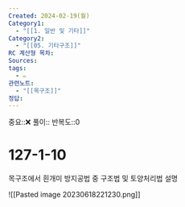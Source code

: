 ```yaml
---
Created: 2024-02-19(월)
Category1:
  - "[[1. 일반 및 기타]]"
Category2:
  - "[[05. 기타구조]]"
RC 계산형 목차: 
Sources: 
tags:
  - ✏️
관련노트:
  - "[[목구조]]"
정답:
---
```

중요::❌
풀이::
반복도::0
#  127-1-10



목구조에서 흰개미 방지공법 중 구조법 및 토양처리법 설명

![[Pasted image 20230618221230.png]]